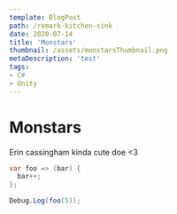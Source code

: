 ```yaml
---
template: BlogPost
path: /remark-kitchen-sink
date: 2020-07-14
title: 'Monstars'
thumbnail: /assets/monstarsThumbnail.png
metaDescription: 'test'
tags:
- C#
- Unity
---
```

# Monstars

Erin cassingham kinda cute doe <3

```c#
var foo => (bar) {
  bar++;
};

Debug.Log(foo(5));
```


